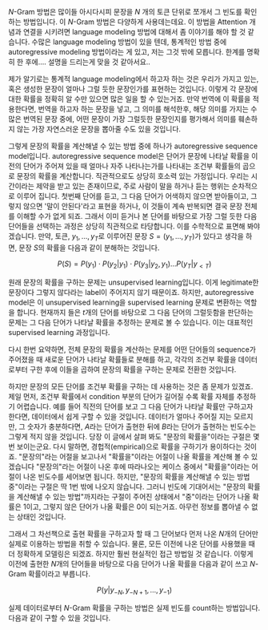 
$N$-Gram 방법은 많이들 아시다시피 문장을 $N$ 개의 토큰 단위로 쪼개서 그 빈도를 확인하는 방법입니다. 이 $N$-Gram 방법은 다양하게 사용데는데요. 이 방법을 Attention 개념과 연결을 시키려면 language modeling 방법에 대해서 좀 이야기를 해야 할 것 같습니다. 수많은 language modeling 방법이 있을 텐데, 통계적인 방법 중에 autoregressive modeling 방법이라는 게 있고, 저는 그것 밖에 모릅니다. 한계를 명확히 한 후에.... 설명을 드리는게 맞을 것 같아서요..

제가 알기로는 통계적 language modeling에서 하고자 하는 것은 우리가 가지고 있는, 혹은 생성한 문장이 얼마나 그럴 듯한 문장인가를 표현하는 것입니다. 이렇게 각 문장에 대한 확률을 정확히 알 수만 있으면 많은 일을 할 수 있는거죠. 만약 번역에 이 확률을 적용한다면, 번역을 하고자 하는 문장을 넣고, 그 의미를 해석한후, 해당 의미를 가지는 수많은 번역된 문장 중에, 어떤 문장이 가장 그럴듯한 문장인지를 평가해서 의미를 훼손하지 않는 가장 자연스러운 문장을 뽑아줄 수도 있을 것입니다.

그렇게 문장의 확률을 계산해낼 수 있는 방법 중에 하나가 autoregressive sequence model입니다. autoregressive sequence model은 단어가 문장에 나타날 확률을 이전의 단어가 주어져 있을 때 얼마나 자주 나타나는가를 나타내는 조건부 확률들의 곱으로 문장의 확률을 계산합니다. 직관적으로도 상당히 호소력 있는 가정입니다. 우리는 시간이라는 제약을 받고 있는 존재이므로, 주로 사람이 말을 하거나 듣는 행위는 순차적으로 이루어 집니다. 첫번째 단어를 듣고, 그 다음 단어가 어색하지 않으면 받아들이고, 그렇지 않으면 '말이 안된다'라고 표현을 하거나, 이 것들이 계속 반복되면 결국 문장 전체를 이해할 수가 없게 되죠. 그래서 이미 듣거나 본 단어를 바탕으로 가장 그럴 듯한 다음 단어들을 선택하는 과정은 상당히 직관적으로 타당합니다. 이를 수학적으로 표면해 봐야겠습니다. 만약, 토큰, $y_1, \ldots, y_T$로 이루어진 문장 $S = (y_1, \ldots, y_T)$가 있다고 생각을 하면, 문장 $S$의 확률을 다음과 같이 분해하는 것입니다. 

$$ P(S) = P(y_1) \cdot P(y_2|y_1)\cdot P(y_3| y_2, y_1) \ldots P(y_T|y_{<T})$$

원래 문장의 확률을 구하는 문제는 unsupervised learning입니다. 이게 legitimate한 문장이다 그렇지 않다라는 label이 주어지지 않기 때문이죠. 하지만, autoregressive model은 이 unsupervised learning을 supervised learning 문제로 변환하는 역할을 합니다. 현재까지 들은 $t$개의 단어를 바탕으로 그 다음 단어의 그럴듯함을 판단하는 문제는 그 다음 단어가 나타날 확률을 추정하는 문제로 볼 수 있습니다. 이는 대표적인 supervised learning 과정입니다. 

다시 한번 요약하면, 전체 문장의 확률을 계산하는 문제를 어떤 단어들의 sequence가 주어졌을 때 새로운 단어가 나타날 확률들로 분해를 하고, 각각의 조건부 확률을 데이터로부터 구한 후에 이들을 곱하여 문장의 확률을 구하는 문제로 전환한 것입니다. 

 
하지만 문장의 모든 단어를 조건부 확률을 구하는 데 사용하는 것은 좀 문제가 있겠죠. 제일 먼저, 조건부 확률에서 condition 부분의 단어가 길어질 수록 확률 자체를 추정하기 어렵습니다. 예를 들어 직전의 단어를 보고 그 다음 단어가 나타날 확률만 구하고자 한다면, 데이터에서 쉽게 구할 수 있을 것입니다. 데이터가 얼마나 주어질 지는 모르지만, 그 숫자가 충분하다면, $A$라는 단어가 출현한 뒤에 $B$라는 단어가 출현하는 빈도수는 그렇게 적지 않을 것입니다. 당장 이 글에서 살펴 봐도 "문장의 확률을"이라는 구절은 몇번 보이는군요. 다시 말하면, 경헙적(empirical)으로 확률을 구하기가 용이하다는 것이죠. "문장의"라는 어절을 보고나서 "확률을"이라는 어절이 나올 확률을 계산해 볼 수 있겠습니다 "문장의"라는 어절이 나온 후에 따라나오는 케이스 중에서 "확률을"이라는 어절이 나온 빈도수를 세어보면 됩니다. 하지만, "문장의 확률을 계산해낼 수 있는 방법 중"이라는 구절은 딱 1번 밖에 나오지 않습니다. 그러니 빈도에 기대어서는 "문장의 확률을 계산해낼 수 있는 방법"까지라는 구절이 주어진 상태에서 "중"이라는 단어가 나올 확률은 1이고, 그렇지 않은 단어가 나올 확률은 0이 되는거죠. 아무런 정보를 뽑아낼 수 없는 상태인 것입니다.

그래서 그 차선책으로 출현 확률을 구하고자 할 때 그 단어보다 먼저 나온 $N$개의 단어만 실제로 이용하는 방법을 취할 수 있습니다. 물론, 모든 이전에 나온 단어를 사용했을 때 더 정확하게 모델링은 되겠죠. 하지만 훨씬 현실적인 접근 방법일 것 같습니다. 이렇게 이전에 출현한 $N$개의 단어들을 바탕으로 다음 단어가 나올 확률을 다음과 같이 쓰고 $N$-Gram 확률이라고 부릅니다.


$$P(y| y_{-N}, y_{-N + 1}, \ldots, y_{-1})$$


실제 데이터로부터 $N$-Gram 확률을 구하는 방법은 실제 빈도를 count하는 방법입니다. 다음과 같이 구할 수 있을 것입니다.